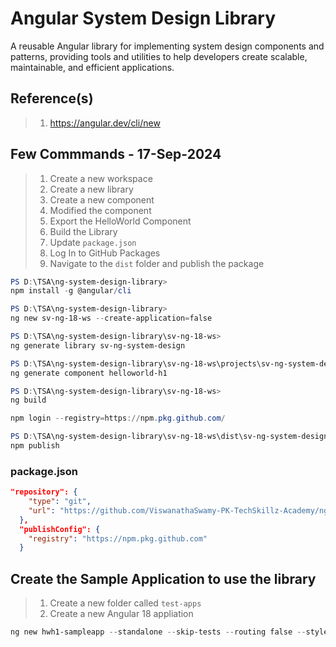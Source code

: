 # Angular System Design Library

A reusable Angular library for implementing system design components and patterns, providing tools and utilities to help developers create scalable, maintainable, and efficient applications.

## Reference(s)

> 1. <https://angular.dev/cli/new>

## Few Commmands - 17-Sep-2024

> 1. Create a new workspace
> 1. Create a new library
> 1. Create a new component
> 1. Modified the component
> 1. Export the HelloWorld Component
> 1. Build the Library
> 1. Update `package.json`
> 1. Log In to GitHub Packages
> 1. Navigate to the `dist` folder and publish the package

```powershell
PS D:\TSA\ng-system-design-library>
npm install -g @angular/cli

PS D:\TSA\ng-system-design-library>
ng new sv-ng-18-ws --create-application=false

PS D:\TSA\ng-system-design-library\sv-ng-18-ws>
ng generate library sv-ng-system-design

PS D:\TSA\ng-system-design-library\sv-ng-18-ws\projects\sv-ng-system-design\src\lib>
ng generate component helloworld-h1

PS D:\TSA\ng-system-design-library\sv-ng-18-ws>
ng build

npm login --registry=https://npm.pkg.github.com/

PS D:\TSA\ng-system-design-library\sv-ng-18-ws\dist\sv-ng-system-design>
npm publish
```

### package.json

```json
"repository": {
    "type": "git",
    "url": "https://github.com/ViswanathaSwamy-PK-TechSkillz-Academy/ng-hello-world-lib.git"
  },
  "publishConfig": {
    "registry": "https://npm.pkg.github.com"
  }
```

## Create the Sample Application to use the library

> 1. Create a new folder called `test-apps`
> 1. Create a new Angular 18 appliation

```powershell
ng new hwh1-sampleapp --standalone --skip-tests --routing false --style css
```

